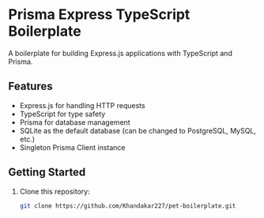 # Prisma Express TypeScript Boilerplate

A boilerplate for building Express.js applications with TypeScript and Prisma.

## Features
- Express.js for handling HTTP requests
- TypeScript for type safety
- Prisma for database management
- SQLite as the default database (can be changed to PostgreSQL, MySQL, etc.)
- Singleton Prisma Client instance

## Getting Started

1. Clone this repository:
   ```bash
   git clone https://github.com/Khandakar227/pet-boilerplate.git